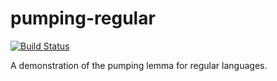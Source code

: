 pumping-regular
===============

[![Build Status](https://travis-ci.org/jvoigtlaender/pumping-regular.svg?branch=master)](https://travis-ci.org/jvoigtlaender/pumping-regular)

A demonstration of the pumping lemma for regular languages.


